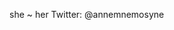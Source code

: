 she ~ her
Twitter: @annemnemosyne

<!---
annemnemosyne/annemnemosyne is a ✨ special ✨ repository because its `README.md` (this file) appears on your GitHub profile.
You can click the Preview link to take a look at your changes.
--->

